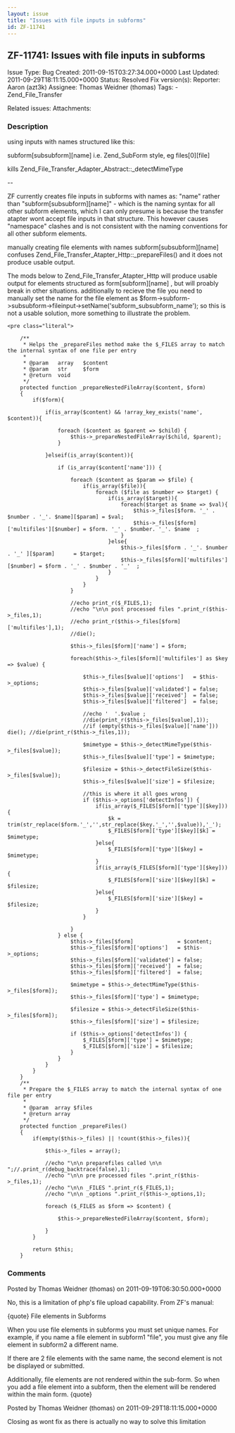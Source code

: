 ```yaml
---
layout: issue
title: "Issues with file inputs in subforms"
id: ZF-11741
---
```


ZF-11741: Issues with file inputs in subforms
---------------------------------------------

 Issue Type: Bug Created: 2011-09-15T03:27:34.000+0000 Last Updated: 2011-09-29T18:11:15.000+0000 Status: Resolved Fix version(s): 
 Reporter:  Aaron (azt3k)  Assignee:  Thomas Weidner (thomas)  Tags: - Zend\_File\_Transfer
 
 Related issues: 
 Attachments: 
### Description

using inputs with names structured like this:

subform[subsubform][name] i.e. Zend\_SubForm style, eg files[0][file]

kills Zend\_File\_Transfer\_Adapter\_Abstract::\_detectMimeType

--

ZF currently creates file inputs in subforms with names as: "name" rather than "subform[subsubform][name]" - which is the naming syntax for all other subform elements, which I can only presume is because the transfer atapter wont accept file inputs in that structure. This however causes "namespace" clashes and is not consistent with the naming conventions for all other subform elements.

manually creating file elements with names subform[subsubform][name] confuses Zend\_File\_Transfer\_Atapter\_Http::\_prepareFiles() and it does not produce usable output.

The mods below to Zend\_File\_Transfer\_Atapter\_Http will produce usable output for elements structured as form[subform][name] , but will proably break in other situations. additionally to recieve the file you need to manually set the name for the file element as $form->subform->subsubform->fileinput->setName('subform\_subsubform\_name'); so this is not a usable solution, more something to illustrate the problem.

 
    <pre class="literal"> 
    
        /**
         * Helps the _prepareFiles method make the $_FILES array to match the internal syntax of one file per entry
         *
         * @param   array   $content
         * @param   str     $form
         * @return  void
         */
        protected function _prepareNestedFileArray($content, $form)     
        {
            if($form){
                
                if(is_array($content) && !array_key_exists('name', $content)){
                    
                    foreach ($content as $parent => $child) {
                        $this->_prepareNestedFileArray($child, $parent);
                    }
                    
                }elseif(is_array($content)){
    
                    if (is_array($content['name'])) {
    
                        foreach ($content as $param => $file) {
                            if(is_array($file)){
                                foreach ($file as $number => $target) {
                                    if(is_array($target)){
                                        foreach($target as $name => $val){
                                            $this->_files[$form. '_' . $number . '_'. $name][$param] = $val;
                                            $this->_files[$form]['multifiles'][$number] = $form. '_' . $number. '_'. $name  ;
                                        }
                                    }else{
                                        $this->_files[$form . '_'. $number . '_' ][$param]      = $target;
                                        $this->_files[$form]['multifiles'][$number] = $form . '_' . $number . '_'  ;                        
                                    }
                                }
                            }
                        }
    
                        //echo print_r($_FILES,1);
                        //echo "\n\n post processed files ".print_r($this->_files,1);
                        //echo print_r($this->_files[$form]['multifiles'],1);
                        //die();
                        
                        $this->_files[$form]['name'] = $form;
    
                        foreach($this->_files[$form]['multifiles'] as $key => $value) {
    
                            $this->_files[$value]['options']   = $this->_options;
                            $this->_files[$value]['validated'] = false;
                            $this->_files[$value]['received']  = false;
                            $this->_files[$value]['filtered']  = false;
    
                            //echo '  '.$value ;
                            //die(print_r($this->_files[$value],1));
                            //if (empty($this->_files[$value]['name'])) die(); //die(print_r($this->_files,1));
    
                            $mimetype = $this->_detectMimeType($this->_files[$value]);
                            $this->_files[$value]['type'] = $mimetype;
    
                            $filesize = $this->_detectFileSize($this->_files[$value]);
                            $this->_files[$value]['size'] = $filesize;
                            
                            //this is where it all goes wrong
                            if ($this->_options['detectInfos']) {
                                if(is_array($_FILES[$form]['type'][$key])){
                                    $k = trim(str_replace($form.'_','',str_replace($key.'_','',$value)),'_');
                                    $_FILES[$form]['type'][$key][$k] = $mimetype;
                                }else{
                                    $_FILES[$form]['type'][$key] = $mimetype;
                                }
                                if(is_array($_FILES[$form]['type'][$key])){
                                    $_FILES[$form]['size'][$key][$k] = $filesize;
                                }else{
                                    $_FILES[$form]['size'][$key] = $filesize;
                                }                           
                            }
                            
                        }
                    } else {
                        $this->_files[$form]              = $content;
                        $this->_files[$form]['options']   = $this->_options;
                        $this->_files[$form]['validated'] = false;
                        $this->_files[$form]['received']  = false;
                        $this->_files[$form]['filtered']  = false;
    
                        $mimetype = $this->_detectMimeType($this->_files[$form]);
                        $this->_files[$form]['type'] = $mimetype;
    
                        $filesize = $this->_detectFileSize($this->_files[$form]);
                        $this->_files[$form]['size'] = $filesize;
    
                        if ($this->_options['detectInfos']) {
                            $_FILES[$form]['type'] = $mimetype;
                            $_FILES[$form]['size'] = $filesize;
                        }
                    }               
                }
            }   
        }
        /**
         * Prepare the $_FILES array to match the internal syntax of one file per entry
         *
         * @param  array $files
         * @return array
         */
        protected function _prepareFiles()
        {
            if(empty($this->_files) || !count($this->_files)){
                
                $this->_files = array();
    
                //echo "\n\n preparefiles called \n\n ";//.print_r(debug_backtrace(false),1);
                //echo "\n\n pre processed files ".print_r($this->_files,1);
                //echo "\n\n _FILES ".print_r($_FILES,1);
                //echo "\n\n _options ".print_r($this->_options,1);
                
                foreach ($_FILES as $form => $content) {
    
                    $this->_prepareNestedFileArray($content, $form);
                    
                }
            }
    
            return $this;
        }  
    


 

 

### Comments

Posted by Thomas Weidner (thomas) on 2011-09-19T06:30:50.000+0000

No, this is a limitation of php's file upload capability. From ZF's manual:

{quote} File elements in Subforms

When you use file elements in subforms you must set unique names. For example, if you name a file element in subform1 "file", you must give any file element in subform2 a different name.

If there are 2 file elements with the same name, the second element is not be displayed or submitted.

Additionally, file elements are not rendered within the sub-form. So when you add a file element into a subform, then the element will be rendered within the main form. {quote}

 

 

Posted by Thomas Weidner (thomas) on 2011-09-29T18:11:15.000+0000

Closing as wont fix as there is actually no way to solve this limitation

 

 